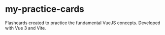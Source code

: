# my-practice-cards

Flashcards created to practice the fundamental VueJS concepts.
Developed with Vue 3 and Vite.
